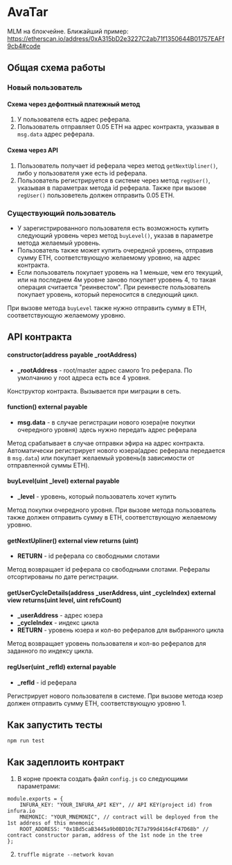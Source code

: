 # AvaTar

MLM на блокчейне. Ближайший пример: https://etherscan.io/address/0xA315bD2e3227C2ab71f1350644B01757EAFf9cb4#code

## Общая схема работы
### Новый пользователь
#### Схема через дефолтный платежный метод
1. У пользователя есть адрес реферала.
2. Пользователь отправляет 0.05 ETH на адрес контракта, указывая в `msg.data` адрес реферала.
#### Схема через API
1. Пользователь получает id реферала через метод `getNextUpliner()`, либо у пользователя уже есть id реферала.
2. Пользователь регистрируется в системе через метод `regUser()`, указывая в параметрах метода id реферала. Также при вызове `regUser()` пользоветель должен отправить 0.05 ETH.

### Существующий пользователь
- У зарегистрированного пользователя есть возможность купить следующий уровень через метод `buyLevel()`, указав в параметре метода желаемый уровень. 
- Пользователь также может купить очередной уровень, отправив сумму ETH, соответствующую желаемому уровню, на адрес контракта.
- Если пользователь покупает уровень на 1 меньше, чем его текущий, или на последнем 4м уровне заново покупает уровень 4, то такая операция считается "реинвестом". При реинвесте пользователь покупает уровень, который переносится в следующий цикл.

При вызове метода `buyLevel` также нужно отправить сумму в ETH, соответствующую желаемому уровню.

## API контракта

#### constructor(address payable _rootAddress)
- **_rootAddress** - root/master адрес самого 1го реферала. По умолчанию у root адреса есть все 4 уровня.

Конструктор контракта. Вызывается при миграции в сеть.

#### function() external payable
- **msg.data** - в случае регистрации нового юзера(не покупки очередного уровня) здесь нужно передать адрес реферала

Метод срабатывает в случае отправки эфира на адрес контракта. Автоматически регистрирует нового юзера(адрес реферала передается в `msg.data`) или покупает желаемый уровень(в зависимости от отправленной суммы ETH).

#### buyLevel(uint _level) external payable
- **_level** - уровень, который пользователь хочет купить

Метод покупки очередного уровня. При вызове метода пользователь также должен отправить сумму в ETH, соответствующую желаемому уровню.

#### getNextUpliner() external view returns (uint)
- **RETURN** - id реферала со свободными слотами

Метод возвращает id реферала со свободными слотами. Рефералы отсортированы по дате регистрации.

#### getUserCycleDetails(address _userAddress, uint _cycleIndex) external view returns(uint level, uint refsCount)
- **_userAddress** - адрес юзера
- **_cycleIndex** -  индекс цикла
- **RETURN** - уровень юзера и кол-во рефералов для выбранного цикла

Метод возвращает уровень пользователя и кол-во рефералов для заданного по индексу цикла.

#### regUser(uint _refId) external payable
- **_refId** - id реферала

Регистрирует нового пользователя в системе. При вызове метода юзер должен отправить сумму ETH, соответствующую уровню 1.

## Как запустить тесты
```
npm run test
```

## Как задеплоить контракт
1. В корне проекта создать файл `config.js` со следующими параметрами:
```
module.exports = {
	INFURA_KEY: "YOUR_INFURA_API KEY", // API KEY(project id) from infura.io
	MNEMONIC: "YOUR_MNEMONIC", // contract will be deployed from the 1st address of this mnemonic
	ROOT_ADDRESS: "0x1Bd5caB3445a9b0BD10c7E7a799d4164cF47D68b" // contract constructor param, address of the 1st node in the tree
};
```
2. `truffle migrate --network kovan`